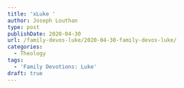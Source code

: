 ```yaml
---
title: 'xLuke '
author: Joseph Louthan
type: post
publishDate: 2020-04-30
url: /family-devos-luke/2020-04-30-family-devos-luke/
categories:
  - Theology
tags:
  - 'Family Devotions: Luke'
draft: true
---
```

